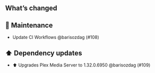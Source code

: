 ## What’s changed

## 🧰 Maintenance

- Update CI Workflows @barisozdag (#108)

## ⬆️ Dependency updates

- ⬆️ Upgrades Plex Media Server to 1.32.0.6950 @barisozdag (#109)
